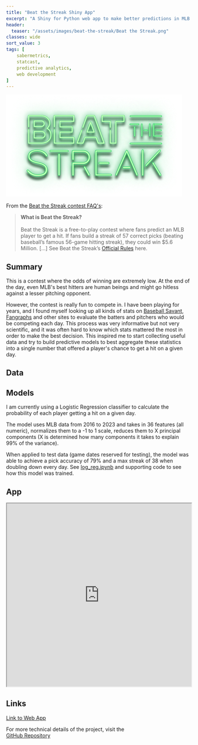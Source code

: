 ```yaml
---
title: "Beat the Streak Shiny App"
excerpt: "A Shiny for Python web app to make better predictions in MLB's Beat the Streak contest."
header:
  teaser: "/assets/images/beat-the-streak/Beat the Streak.png"
classes: wide
sort_value: 3
tags: [
    sabermetrics,
    statcast,
    predictive analytics,
    web development
]
---
```


<img src="/assets/images/beat-the-streak/Beat the Streak.png" class="project-title-image">

From the [Beat the Streak contest FAQ's](https://www.mlb.com/apps/beat-the-streak/faqs):
> **What is Beat the Streak?**<br><br>Beat the Streak is a free-to-play contest where fans predict an MLB player to get a hit. If fans build a streak of 57 correct picks (beating baseball’s famous 56-game hitting streak), they could win $5.6 Million. [...] See Beat the Streak’s [Official Rules](https://www.mlb.com/apps/beat-the-streak/official-rules) here.

## Summary
This is a contest where the odds of winning are extremely low. At the end of the day, even MLB's best hitters are human beings and might go hitless against a lesser pitching opponent.

However, the contest is really fun to compete in. I have been playing for years, and I found myself looking up all kinds of stats on <a href="https://baseballsavant.mlb.com"><i class="fa-solid fa-arrow-up-right-from-square"></i><span class="external-link-label">Baseball Savant</span></a>, <a href="https://www.fangraphs.com"><i class="fa-solid fa-arrow-up-right-from-square"></i><span class="external-link-label">Fangraphs</span></a> and other sites to evaluate the batters and pitchers who would be competing each day. This process was very informative but not very scientific, and it was often hard to know which stats mattered the most in order to make the best decision. This inspired me to start collecting useful data and try to build predictive models to best aggregate these statistics into a single number that offered a player's chance to get a hit on a given day.

## Data

## Models
I am currently using a Logistic Regression classifier to calculate the probability of each player getting a hit on a given day.

The model uses MLB data from 2016 to 2023 and takes in 36 features (all numeric), normalizes them to a -1 to 1 scale, reduces them to X principal components (X is determined how many components it takes to explain 99% of the variance).

When applied to test data (game dates reserved for testing), the model was able to achieve a pick accuracy of 79% and a max streak of 38 when doubling down every day. See [log_reg.ipynb](https://github.com/peteb206/bts-shiny/blob/main/models/log_reg.ipynb) and supporting code to see how this model was trained.

## App
<iframe src="https://peteberryman.shinyapps.io/bts-shiny/" width="100%" height="500px"></iframe>

## Links
<a href="https://peteberryman.shinyapps.io/bts-shiny/"><i class="fa-solid fa-arrow-up-right-from-square"></i><span class="external-link-label">Link to Web App</span></a>

For more technical details of the project, visit the<br>
<a href="https://github.com/peteb206/bts-shiny"><i class="fab fa-fw fa-github"></i><span class="label">GitHub Repository</span></a>